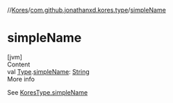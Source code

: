 //[Kores](../index.md)/[com.github.jonathanxd.kores.type](index.md)/[simpleName](simple-name.md)



# simpleName  
[jvm]  
Content  
val [Type](https://docs.oracle.com/javase/8/docs/api/java/lang/reflect/Type.html).[simpleName](simple-name.md): [String](https://kotlinlang.org/api/latest/jvm/stdlib/kotlin/-string/index.html)  
More info  


See [KoresType.simpleName](-kores-type/simple-name.md)

  



